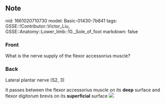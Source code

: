 ## Note
nid: 1661020710730
model: Basic-01430-7b841
tags: GSSE::!Contributor::Victor_Liu, GSSE::Anatomy::Lower_limb::10._Sole_of_foot
markdown: false

### Front
<div>
  What is the nerve supply of the flexor accessorius muscle?
</div>

### Back
Lateral plantar nerve (S2, 3)
<div>It passes between the flexor accessorius muscle on its
<b>deep</b> surface and flexor digitorum brevis on its
<b>superficial</b> surface <img src= 
"paste-51fd168610154ae694ba1de7cc986affadf530bf.jpg"></div>
